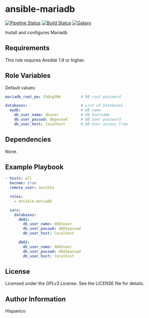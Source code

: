 ansible-mariadb
=========
[![Pipeline Status](https://gitlab.ninux.org/hispanico/ansible-mariadb/badges/master/pipeline.svg)](https://gitlab.ninux.org/hispanico/ansible-mariadb/pipelines)
[![Build Status](https://img.shields.io/travis/hispanico/ansible-mariadb.svg?style=flat-square)](https://travis-ci.org/hispanico/ansible-mariadb)
[![Galaxy](https://img.shields.io/badge/galaxy-hispanico.mariadb-blue.svg?style=flat-square)](https://galaxy.ansible.com/hispanico/mariadb/)

Install and configures Mariadb

Requirements
------------

This role requires Ansible 1.9 or higher.

Role Variables
--------------

Default values:

```yaml
mariadb_root_pw: Ch@ng3Me         # DB root password

databases:                        # List of Databases
  mydb:                           # DB name
    db_user_name: dbuser          # DB Username
    db_user_passwd: dbpasswd      # DB User password
    db_user_host: localhost       # DB User access from
```

Dependencies
------------

None.

Example Playbook
----------------

```yaml
- hosts: all
  become: true
  remote_user: ansible

  roles:
    - ansible-mariadb

  vars:
    databases:                        
      db01:             
        db_user_name: db01user
        db_user_passwd: db01passwd
        db_user_host: localhost

      db02:             
        db_user_name: db02user
        db_user_passwd: db02passwd
        db_user_host: localhost     

```

License
-------

Licensed under the GPLv3 License. See the LICENSE file for details.

Author Information
------------------

Hispanico
